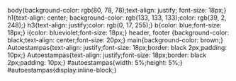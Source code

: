 body{background-color: rgb(80, 78, 78);text-align: justify; font-size: 18px;}
h1{text-align: center; background-color: rgb(133, 133, 133);color: rgb(39, 2, 248);}
h3{text-align: justify;color: rgb(0, 17, 255);}
b{color: blue;font-size: 18px;}
i{color: blueviolet;font-size: 18px;}
header, footer {background-color: black;text-align: center;font-size: 20px;}
main{background-color: brown;}
Autoestampas{text-align: justify;font-size: 18px;border: black 2px;padding: 10px;}
Autoestampas{text-align: justify;font-size: 18px;border: black 2px;padding: 10px;}
#autoestampas{width: 5%;height: 5%;}
#autoestampas{display:inline-block;}
